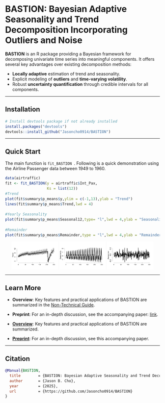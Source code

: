 # BASTION: Bayesian Adaptive Seasonality and Trend Decomposition Incorporating Outliers and Noise

**BASTION** is an R package providing a Bayesian framework for decomposing univariate time series into meaningful components. It offers several key advantages over existing decomposition methods:

- **Locally adaptive** estimation of trend and seasonality.
- Explicit modeling of **outliers** and **time-varying volatility**.
- Robust **uncertainty quantification** through credible intervals for all components.

---

## Installation
```r
# Install devtools package if not already installed
install.packages("devtools")
devtools::install_github("Jasoncho0914/BASTION")
```
---

## Quick Start

The main function is ```fit_BASTION ```. Following is a quick demonstration using the Airline Passenger data between 1949 to 1960.
```r
data(airtraffic)
fit <- fit_BASTION(y = airtraffic$Int_Pax,
                   Ks = list(12))
#Trend
plot(fit$summary$p_means$y,ylim = c(-1,13),ylab = "Trend")
lines(fit$summary$p_means$Trend,lwd = 4)

#Yearly Seasonality
plot(fit$summary$p_means$Seasonal12,type= "l",lwd = 4,ylab = "Seasonality (k=12)")

#Remainder
plot(fit$summary$p_means$Remainder,type = "l",lwd = 4,ylab = "Remainder")
```
<p align="center">
  <img src="man/figures/trend.PNG" alt="Trend estimate with the observed data" width="30%">
  <img src="man/figures/seasonality.PNG" alt="Seasonality estimate" width="30%">
  <img src="man/figures/remainder.PNG" alt="Remainder" width="30%">
</p>

---

## Learn More

- **Overview**: Key features and practical applications of BASTION are summarized in the [Non-Technical Guide](https://jasoncho0914.github.io/BASTION/articles/non-technical_guide.html).  
- **Preprint**: For an in-depth discussion, see the accompanying paper: [link](paper/BASTION_20250124.pdf).

- [**Overview**](https://jasoncho0914.github.io/BASTION/articles/non-technical_guide.html): Key features and practical applications of BASTION are summarized.
- [**Preprint**](paper/BASTION_20250124.pdf): For an in-depth discussion, see this accompanying paper.

---

## Citation
```bibtex
@Manual{BASTION,
  title        = {BASTION: Bayesian Adaptive Seasonality and Trend Decomposition Incorporating Outliers and Noise},
  author       = {Jason B. Cho},
  year         = {2025},
  url          = {https://github.com/Jasoncho0914/BASTION}
}
```
